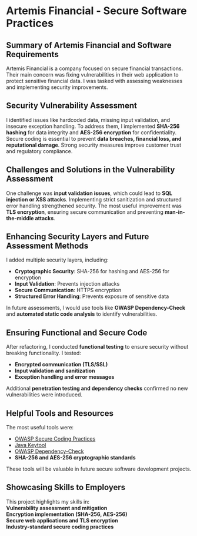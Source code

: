 # Artemis Financial - Secure Software Practices

## Summary of Artemis Financial and Software Requirements  
Artemis Financial is a company focused on secure financial transactions. Their main concern was fixing vulnerabilities in their web application to protect sensitive financial data. I was tasked with assessing weaknesses and implementing security improvements.  

## Security Vulnerability Assessment  
I identified issues like hardcoded data, missing input validation, and insecure exception handling. To address them, I implemented **SHA-256 hashing** for data integrity and **AES-256 encryption** for confidentiality. Secure coding is essential to prevent **data breaches, financial loss, and reputational damage**. Strong security measures improve customer trust and regulatory compliance.  

## Challenges and Solutions in the Vulnerability Assessment  
One challenge was **input validation issues**, which could lead to **SQL injection or XSS attacks**. Implementing strict sanitization and structured error handling strengthened security. The most useful improvement was **TLS encryption**, ensuring secure communication and preventing **man-in-the-middle attacks**.  

## Enhancing Security Layers and Future Assessment Methods  
I added multiple security layers, including:  
- **Cryptographic Security**: SHA-256 for hashing and AES-256 for encryption  
- **Input Validation**: Prevents injection attacks  
- **Secure Communication**: HTTPS encryption  
- **Structured Error Handling**: Prevents exposure of sensitive data  

In future assessments, I would use tools like **OWASP Dependency-Check** and **automated static code analysis** to identify vulnerabilities.  

## Ensuring Functional and Secure Code  
After refactoring, I conducted **functional testing** to ensure security without breaking functionality. I tested:  
- **Encrypted communication (TLS/SSL)**  
- **Input validation and sanitization**  
- **Exception handling and error messages**  

Additional **penetration testing and dependency checks** confirmed no new vulnerabilities were introduced.  

## Helpful Tools and Resources  
The most useful tools were:  
- [OWASP Secure Coding Practices](https://owasp.org/www-project-secure-coding-practices-quick-reference-guide/)  
- [Java Keytool](https://docs.oracle.com/javase/9/tools/keytool.htm)  
- [OWASP Dependency-Check](https://jeremylong.github.io/DependencyCheck/dependency-check-maven/index.html)  
- **SHA-256 and AES-256 cryptographic standards**  

These tools will be valuable in future secure software development projects.  

## Showcasing Skills to Employers  
This project highlights my skills in:  
 **Vulnerability assessment and mitigation**  
 **Encryption implementation (SHA-256, AES-256)**  
 **Secure web applications and TLS encryption**  
 **Industry-standard secure coding practices**  


